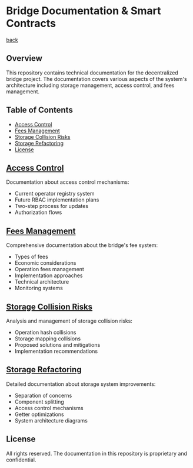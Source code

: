 # Bridge Documentation & Smart Contracts <!-- omit in toc -->

[back](../README.md)

## Overview <!-- omit in toc -->

This repository contains technical documentation for the decentralized bridge project. The documentation covers various aspects of the system's architecture including storage management, access control, and fees management.

## Table of Contents <!-- omit in toc -->

- [Access Control](#access-control)
- [Fees Management](#fees-management)
- [Storage Collision Risks](#storage-collision-risks)
- [Storage Refactoring](#storage-refactoring)
- [License](#license)

## [Access Control](./Access-control.md)

Documentation about access control mechanisms:

- Current operator registry system
- Future RBAC implementation plans
- Two-step process for updates
- Authorization flows

## [Fees Management](./Fees-management.md)

Comprehensive documentation about the bridge's fee system:

- Types of fees
- Economic considerations
- Operation fees management
- Implementation approaches
- Technical architecture
- Monitoring systems

## [Storage Collision Risks](./Storage-collision-risks.md)

Analysis and management of storage collision risks:

- Operation hash collisions
- Storage mapping collisions
- Proposed solutions and mitigations
- Implementation recommendations

## [Storage Refactoring](./Storage-refacto.md)

Detailed documentation about storage system improvements:

- Separation of concerns
- Component splitting
- Access control mechanisms
- Getter optimizations
- System architecture diagrams

## License

All rights reserved. The documentation in this repository is proprietary and confidential.
